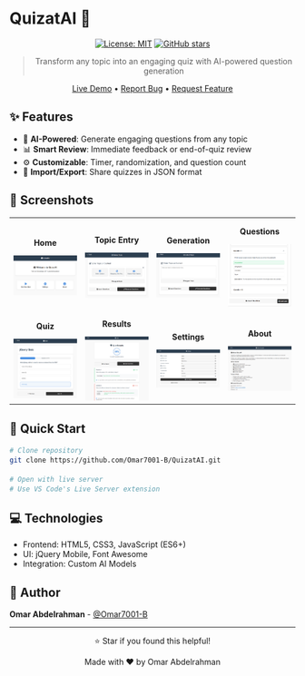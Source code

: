 # QuizatAI 🧠

<div align="center">

[![License: MIT](https://img.shields.io/badge/License-MIT-blue.svg)](https://opensource.org/licenses/MIT)
[![GitHub stars](https://img.shields.io/github/stars/Omar7001-B/QuizatAI?style=social)](https://github.com/Omar7001-B/QuizatAI/stargazers)

> Transform any topic into an engaging quiz with AI-powered question generation

[Live Demo](https://omar7001-b.github.io/QuizatAI/) • [Report Bug](https://github.com/Omar7001-B/QuizatAI/issues) • [Request Feature](https://github.com/Omar7001-B/QuizatAI/issues)

</div>

## ✨ Features

- 🤖 **AI-Powered**: Generate engaging questions from any topic
- 📊 **Smart Review**: Immediate feedback or end-of-quiz review
- ⚙️ **Customizable**: Timer, randomization, and question count
- 💾 **Import/Export**: Share quizzes in JSON format

## 📸 Screenshots

<div align="center">
<table>
<tr>
<td width="25%">
<p align="center"><strong>Home</strong></p>
<img src="screenshots/Home.png" alt="Home"/>
</td>
<td width="25%">
<p align="center"><strong>Topic Entry</strong></p>
<img src="screenshots/Topic.png" alt="Topic"/>
</td>
<td width="25%">
<p align="center"><strong>Generation</strong></p>
<img src="screenshots/Generate.png" alt="Generation"/>
</td>
<td width="25%">
<p align="center"><strong>Questions</strong></p>
<img src="screenshots/Questions.png" alt="Questions"/>
</td>
</tr>
<tr>
<td width="25%">
<p align="center"><strong>Quiz</strong></p>
<img src="screenshots/Quiz.png" alt="Quiz"/>
</td>
<td width="25%">
<p align="center"><strong>Results</strong></p>
<img src="screenshots/Result.png" alt="Results"/>
</td>
<td width="25%">
<p align="center"><strong>Settings</strong></p>
<img src="screenshots/Settings.png" alt="Settings"/>
</td>
<td width="25%">
<p align="center"><strong>About</strong></p>
<img src="screenshots/About.png" alt="About"/>
</td>
</tr>
</table>
</div>

## 🚀 Quick Start

```bash
# Clone repository
git clone https://github.com/Omar7001-B/QuizatAI.git

# Open with live server
# Use VS Code's Live Server extension
```

## 💻 Technologies

- Frontend: HTML5, CSS3, JavaScript (ES6+)
- UI: jQuery Mobile, Font Awesome
- Integration: Custom AI Models

## 👤 Author

**Omar Abdelrahman** - [@Omar7001-B](https://github.com/Omar7001-B)

---

<div align="center">
⭐️ Star if you found this helpful!

Made with ❤️ by Omar Abdelrahman
</div> 